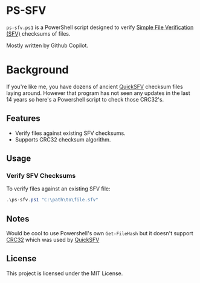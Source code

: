 # PS-SFV

`ps-sfv.ps1` is a PowerShell script designed to verify [Simple File Verification (SFV)](https://en.wikipedia.org/wiki/Simple_file_verification) checksums of files.

Mostly written by Github Copilot.

# Background

If you're like me, you have dozens of ancient [QuickSFV](https://www.quicksfv.org) checksum files laying around.
However that program has not seen any updates in the last 14 years so here's a Powershell script to check those CRC32's.

## Features

- Verify files against existing SFV checksums.
- Supports CRC32 checksum algorithm.

## Usage

### Verify SFV Checksums

To verify files against an existing SFV file:

```powershell
.\ps-sfv.ps1 "C:\path\to\file.sfv"
```

## Notes

Would be cool to use Powershell's own `Get-FileHash` but it doesn't support [CRC32](https://en.wikipedia.org/wiki/Computation_of_cyclic_redundancy_checks#CRC-32_algorithm) which was used by [QuickSFV](https://www.quicksfv.org)

## License

This project is licensed under the MIT License.
